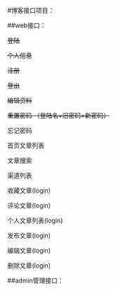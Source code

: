 #博客接口项目：


##web接口：

~~登陆~~

~~个人信息~~

~~注册~~

~~登出~~

~~编辑资料~~

~~重置密码 （登陆名+旧密码+新密码）~~

忘记密码

首页文章列表

文章搜索

渠道列表

收藏文章(login)

评论文章(login)

个人文章列表(login)

发布文章(login)

编辑文章(login)

删除文章(login)

##admin管理接口：